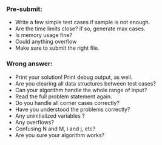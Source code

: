 ### Pre-submit:
* Write a few simple test cases if sample is not enough.
* Are the time limits close? if so, generate max cases.
* Is memory usage fine? 
* Could anything overflow
* Make sure to submit the right file.

### Wrong answer:
* Print your solution! Print debug output, as well.
* Are you clearing all data structures between test cases?
* Can your algorithm handle the whole range of input?
* Read the full problem statement again.
* Do you handle all corner cases correctly?
* Have you understood the problems correctly?
* Any uninitialized variables ?
* Any overflows?
* Confusing N and M, i and j, etc?
* Are you sure your algorithm works?